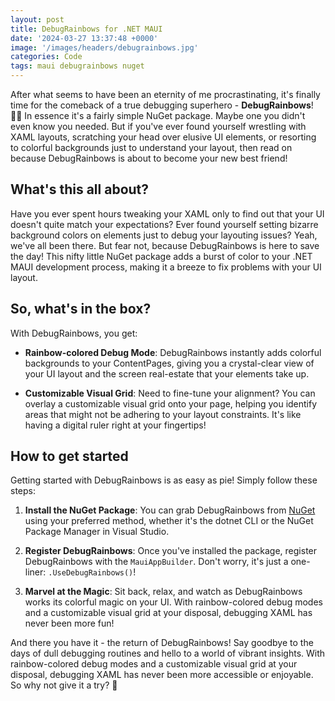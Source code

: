 ```yaml
---
layout: post
title: DebugRainbows for .NET MAUI
date: '2024-03-27 13:37:48 +0000'
image: '/images/headers/debugrainbows.jpg'
categories: Code
tags: maui debugrainbows nuget
---
```


After what seems to have been an eternity of me procrastinating, it's finally time for the comeback of a true debugging superhero - **DebugRainbows**! 🦸‍♂️ In essence it's a fairly simple NuGet package. Maybe one you didn't even know you needed. But if you've ever found yourself wrestling with XAML layouts, scratching your head over elusive UI elements, or resorting to colorful backgrounds just to understand your layout, then read on because DebugRainbows is about to become your new best friend!

## What's this all about?

Have you ever spent hours tweaking your XAML only to find out that your UI doesn't quite match your expectations? Ever found yourself setting bizarre background colors on elements just to debug your layouting issues? Yeah, we've all been there. But fear not, because DebugRainbows is here to save the day! This nifty little NuGet package adds a burst of color to your .NET MAUI development process, making it a breeze to fix problems with your UI layout.

## So, what's in the box?

With DebugRainbows, you get:

- **Rainbow-colored Debug Mode**: DebugRainbows instantly adds colorful backgrounds to your ContentPages, giving you a crystal-clear view of your UI layout and the screen real-estate that your elements take up.
  
- **Customizable Visual Grid**: Need to fine-tune your alignment? You can overlay a customizable visual grid onto your page, helping you identify areas that might not be adhering to your layout constraints. It's like having a digital ruler right at your fingertips!

## How to get started

Getting started with DebugRainbows is as easy as pie! Simply follow these steps:

1. **Install the NuGet Package**: You can grab DebugRainbows from [NuGet](https://www.nuget.org/packages/Plugin.Maui.DebugRainbows/) using your preferred method, whether it's the dotnet CLI or the NuGet Package Manager in Visual Studio.

2. **Register DebugRainbows**: Once you've installed the package, register DebugRainbows with the `MauiAppBuilder`. Don't worry, it's just a one-liner: `.UseDebugRainbows()`!

3. **Marvel at the Magic**: Sit back, relax, and watch as DebugRainbows works its colorful magic on your UI. With rainbow-colored debug modes and a customizable visual grid at your disposal, debugging XAML has never been more fun!

And there you have it - the return of DebugRainbows! Say goodbye to the days of dull debugging routines and hello to a world of vibrant insights. With rainbow-colored debug modes and a customizable visual grid at your disposal, debugging XAML has never been more accessible or enjoyable. So why not give it a try? 🌈

